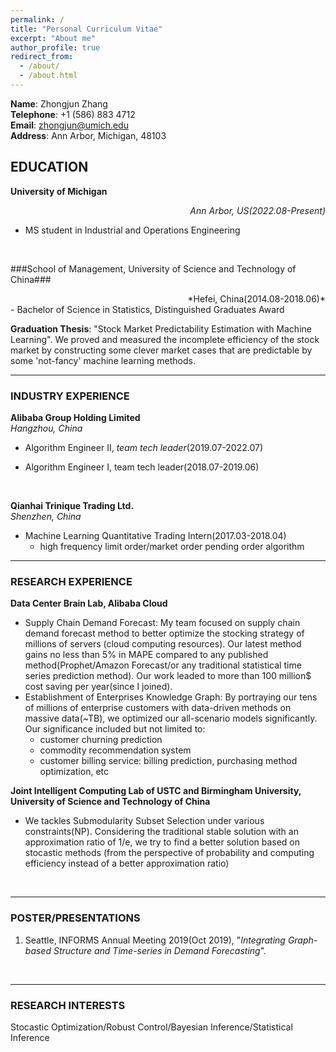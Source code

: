 ```yaml
---
permalink: /
title: "Personal Curriculum Vitae"
excerpt: "About me"
author_profile: true
redirect_from: 
  - /about/
  - /about.html
---
```

**Name**: Zhongjun Zhang\
**Telephone**: +1 (586) 883 4712 \
**Email**: zhongjun@umich.edu\
**Address**: Ann Arbor, Michigan, 48103
<br>

## EDUCATION
**University of Michigan**<div style="text-align: right"> *Ann Arbor, US(2022.08-Present)* </div>
- MS student in Industrial and Operations Engineering
<br>

###School of Management, University of Science and Technology of China###
<div style="text-align: right"> *Hefei, China(2014.08-2018.06)* </div>
- Bachelor of Science in Statistics, Distinguished Graduates Award

  **Graduation Thesis**: "Stock Market Predictability Estimation with Machine Learning". We proved and measured the incomplete efficiency of the stock market by constructing some clever market cases that are predictable by some 'not-fancy' machine learning methods.
<br>

---
### INDUSTRY EXPERIENCE
**Alibaba Group Holding Limited**\
*Hangzhou, China*
- Algorithm Engineer II, *team tech leader*(2019.07-2022.07)

- Algorithm Engineer I, team tech leader(2018.07-2019.06)
<br>

**Qianhai Trinique Trading Ltd.**\
*Shenzhen, China*
- Machine Learning Quantitative Trading Intern(2017.03-2018.04)
  - high frequency limit order/market order pending order algorithm 

---

### RESEARCH EXPERIENCE

**Data Center Brain Lab, Alibaba Cloud**
  - Supply Chain Demand Forecast: My team focused on supply chain demand forecast method to better optimize the stocking strategy of millions of servers (cloud computing resources). Our latest method gains no less than 5% in MAPE compared to any published method(Prophet/Amazon Forecast/or any traditional statistical time series prediction method). Our work leaded to more than 100 million$ cost saving per year(since I joined). 
  - Establishment of Enterprises Knowledge Graph: By portraying our tens of millions of enterprise customers with data-driven methods on massive data(~TB), we optimized our all-scenario models significantly. Our significance included but not limited to:
    - customer churning prediction
    - commodity recommendation system
    - customer billing service: billing prediction, purchasing method optimization, etc

**Joint Intelligent Computing Lab of USTC and Birmingham University, University of Science and Technology of China**
  - We tackles Submodularity Subset Selection under various constraints(NP). Considering the traditional stable solution with an approximation ratio of 1/e, we try to find a better solution based on stocastic methods (from the perspective of probability and computing efficiency instead of a better approximation ratio)
<br>

---
### POSTER/PRESENTATIONS
1. Seattle, INFORMS Annual Meeting 2019(Oct 2019), "*Integrating Graph-based Structure and Time-series in Demand Forecasting*".
<br>

---
### RESEARCH INTERESTS
Stocastic Optimization/Robust Control/Bayesian Inference/Statistical Inference

